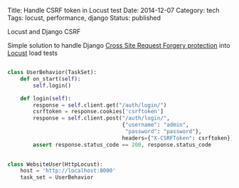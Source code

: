 Title: Handle CSRF token in Locust test
Date: 2014-12-07
Category: tech
Tags: locust, performance, django
Status: published

Locust and Django CSRF

<!-- PELICAN_END_SUMMARY -->

Simple solution to handle Django 
[Cross Site Request Forgery protection](https://docs.djangoproject.com/en/dev/ref/csrf/)
into [Locust](http://locust.io/) load tests

```python

class UserBehavior(TaskSet):
    def on_start(self):
        self.login()

    def login(self):
        response = self.client.get("/auth/login/")
        csrftoken = response.cookies['csrftoken']
        response = self.client.post("/auth/login/", 
                                    {"username": "admin",
                                     "password": "password"},
                                    headers={"X-CSRFToken": csrftoken})
        assert response.status_code == 200, response.status_code

          
class WebsiteUser(HttpLocust):
    host = 'http://localhost:8000'
    task_set = UserBehavior
 
```
